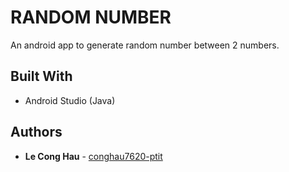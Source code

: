 # RANDOM NUMBER

An android app to generate random number between 2 numbers.

## Built With

* Android Studio (Java)

## Authors

* **Le Cong Hau** - [conghau7620-ptit](https://github.com/conghau7620-ptit)
